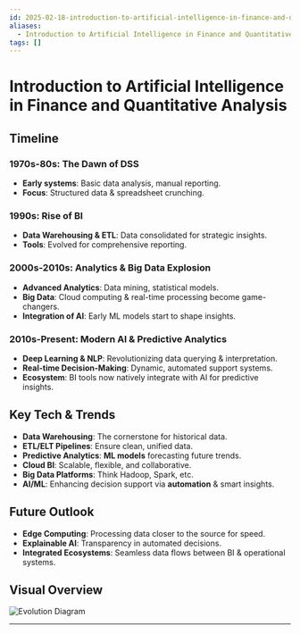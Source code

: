 ```yaml
---
id: 2025-02-18-introduction-to-artificial-intelligence-in-finance-and-quantitative-analysis
aliases:
  - Introduction to Artificial Intelligence in Finance and Quantitative Analysis
tags: []
---
```


# Introduction to Artificial Intelligence in Finance and Quantitative Analysis

## Timeline

### 1970s-80s: The Dawn of DSS

- **Early systems**: Basic data analysis, manual reporting.
- **Focus**: Structured data & spreadsheet crunching.

### 1990s: Rise of BI

- **Data Warehousing & ETL**: Data consolidated for strategic insights.
- **Tools**: Evolved for comprehensive reporting.

### 2000s-2010s: Analytics & Big Data Explosion

- **Advanced Analytics**: Data mining, statistical models.
- **Big Data**: Cloud computing & real-time processing become game-changers.
- **Integration of AI**: Early ML models start to shape insights.

### 2010s-Present: Modern AI & Predictive Analytics

- **Deep Learning & NLP**: Revolutionizing data querying & interpretation.
- **Real-time Decision-Making**: Dynamic, automated support systems.
- **Ecosystem**: BI tools now natively integrate with AI for predictive insights.

## Key Tech & Trends

- **Data Warehousing**: The cornerstone for historical data.
- **ETL/ELT Pipelines**: Ensure clean, unified data.
- **Predictive Analytics**: **ML models** forecasting future trends.
- **Cloud BI**: Scalable, flexible, and collaborative.
- **Big Data Platforms**: Think Hadoop, Spark, etc.
- **AI/ML**: Enhancing decision support via **automation** & smart insights.

## Future Outlook

- **Edge Computing**: Processing data closer to the source for speed.
- **Explainable AI**: Transparency in automated decisions.
- **Integrated Ecosystems**: Seamless data flows between BI & operational systems.

## Visual Overview

![Evolution Diagram](https://via.placeholder.com/800x400.png?text=Evolution+of+DSS%2C+BI+and+Analytics)

---
